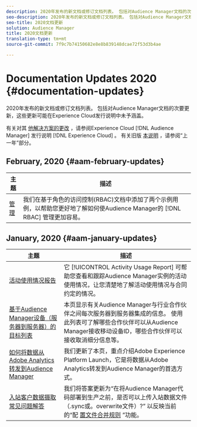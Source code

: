 ```yaml
---
description: 2020年发布的新文档或修订文档列表。 包括对Audience Manager文档的次要更新，这些更新可能在Experience Cloud发行说明中未予涵盖。
seo-description: 2020年发布的新文档或修订文档列表。 包括对Audience Manager文档的次要更新，这些更新可能在Experience Cloud发行说明中未予涵盖。
seo-title: 2020文档更新
solution: Audience Manager
title: 2020文档更新
translation-type: tm+mt
source-git-commit: 7f9c7b74150682e8e8b839148dcae72f53d3b4ae

---
```



# Documentation Updates 2020 {#documentation-updates}

2020年发布的新文档或修订文档列表。 包括对Audience Manager文档的次要更新，这些更新可能在Experience Cloud发行说明中未予涵盖。

有关对其 [他解决方案的更改](https://marketing.adobe.com/resources/help/en_US/whatsnew/) ，请参阅Experience Cloud [!DNL Audience Manager] 发行说明 [!DNL Experience Cloud] 。 有关旧版 [本说明](../docs-updates/docs-2019.md) ，请参阅“上一年”部分。

## February, 2020 {#aam-february-updates}

| 主题 | 描述 |
|---- |----|
| [管理](../features/administration/administration-overview.md#use-cases) | 我们在基于角色的访问控制(RBAC)文档中添加了两个示例用例，以帮助您更好地了解如何使Audience Manager的 [!DNL RBAC] 管理更加容易。 |

## January, 2020 {#aam-january-updates}

| 主题 | 描述 |
|--- |----|
| [活动使用情况报告](../features/administration/activity-usage-reporting.md) | 它 [!UICONTROL Activity Usage Report] 可帮助您查看和跟踪Audience Manager实例的活动使用情况，让您清楚地了解活动使用情况与合同约定的情况。 |
| [基于Audience Manager设备（服务器到服务器）的目标列表](/help/using/features/destinations/device-based-destinations-list.md) | 本页显示有关Audience Manager与行业合作伙伴之间每次服务器到服务器集成的信息。 使用此列表可了解哪些合作伙伴可以从Audience Manager接收移动设备ID，哪些合作伙伴可以接收取消细分信息等。 |
| [如何将数据从Adobe Analytics转发到Audience Manager](../integration/integration-other-solutions/audience-management-module.md) | 我们更新了本页，重点介绍Adobe Experience Platform Launch，它是将数据从Adobe Analytics转发到Audience Manager的首选方式。 |
| [入站客户数据摄取常见问题解答](/help/using/faq/faq-inbound-data-ingestion.md) | 我们将答案更新为“在将Audience Manager代码部署到生产之前，是否可以上传入站数据文件（.sync或。overwrite文件）?” 以反映当前的“配 [置文件合并规则](/help/using/features/profile-merge-rules/merge-rule-targeting-options.md) ”功能。 |
